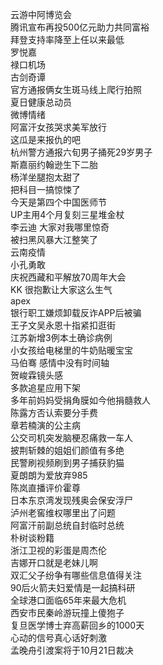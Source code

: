 云游中阿博览会  
腾讯宣布再投500亿元助力共同富裕  
拜登支持率降至上任以来最低  
罗悦嘉  
禄口机场  
古剑奇谭  
官方通报俩女生斑马线上爬行拍照  
夏日健康总动员  
微博情绪  
阿富汗女孩哭求美军放行  
这瓜是来报仇的吧  
杭州警方通报六旬男子捅死29岁男子  
斯嘉丽约翰逊生下二胎  
杨洋坐腿抱太甜了  
把科目一搞惊悚了  
今天是第四个中国医师节  
UP主用4个月复刻三星堆金杖  
李云迪 大家对我哪里惊奇  
被扫黑风暴大江整笑了  
云南疫情  
小孔勇敢  
庆祝西藏和平解放70周年大会  
KK 很抱歉让大家这么生气  
apex  
银行职工嫌烦卸载反诈APP后被骗  
王子文吴永恩十指紧扣逛街  
江苏新增3例本土确诊病例  
小女孩给电梯里的牛奶贴暖宝宝  
马伯骞 感情中没有时间轴  
贺峻霖镜头感  
多款追星应用下架  
多年前妈妈受捐角膜如今他捐髓救人  
陈露方否认索要分手费  
章若楠演的公主病  
公交司机突发脑梗忍痛救一车人  
披荆斩棘的姐姐们颜值有多绝  
民警刷视频刷到男子捕获豹猫  
夏朗朗为爱放弃985  
陈岚直播评价霍尊  
日本东京湾发现残奥会保安浮尸  
泸州老窖维权哪里出了问题  
阿富汗前副总统自封临时总统  
朴树谈粉籍  
浙江卫视的彩蛋是周杰伦  
吉娜开口就是老妹儿啊  
双汇父子纷争有哪些信息值得关注  
90后火箭夫妇爱情是一起搞科研  
全球港口面临65年来最大危机  
西安市民秦岭游玩撞上傻狍子  
复旦医学博士弃高薪回乡的1000天  
心动的信号真心话好刺激  
孟晚舟引渡案将于10月21日裁决  
